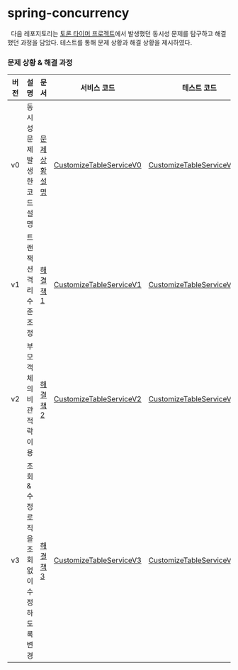 # spring-concurrency

&nbsp; 다음 레포지토리는 [토론 타이머 프로젝트](https://github.com/debate-timer)에서 발생했던 동시성 문제를 탐구하고 해결했던 과정을 담았다.
테스트를 통해 문제 상황과 해결 상황을 제시하였다.

### 문제 상황 & 해결 과정

| 버전 | 설명                       | 문서                              | 서비스 코드                                                                                              | 테스트 코드                                                                                                      |
|----|--------------------------|---------------------------------|-----------------------------------------------------------------------------------------------------|-------------------------------------------------------------------------------------------------------------|
| v0 | 동시성 문제 발생한 코드 설명         | [문제 상황 설명](./docs/ServiceV0.md) | [CustomizeTableServiceV0](./src/main/java/concurrency/demo/service/v0/CustomizeTableServiceV1.java) | [CustomizeTableServiceV0Test](./src/test/java/concurrency/demo/service/v0/CustomizeTableServiceV0Test.java) |
| v1 | 트랜잭션 격리 수준 조정            | [해결책 1](./docs/ServiceV1.md)    | [CustomizeTableServiceV1](./src/main/java/concurrency/demo/service/v1/CustomizeTableServiceV2.java) | [CustomizeTableServiceV1Test](./src/test/java/concurrency/demo/service/v1/CustomizeTableServiceV1Test.java) |
| v2 | 부모 객체의 비관적 락 이용          | [해결책 2](./docs/ServiceV2.md)    | [CustomizeTableServiceV2](./src/main/java/concurrency/demo/service/v2/CustomizeTableServiceV3.java) | [CustomizeTableServiceV2Test](./src/test/java/concurrency/demo/service/v2/CustomizeTableServiceV2Test.java) |
| v3 | 조회&수정 로직을 조회 없이 수정하도록 변경 | [해결책 3](./docs/ServiceV3.md)    | [CustomizeTableServiceV3](./src/main/java/concurrency/demo/service/v3/CustomizeTableServiceV4.java) | [CustomizeTableServiceV3Test](./src/test/java/concurrency/demo/service/v3/CustomizeTableServiceV3Test.java) |
